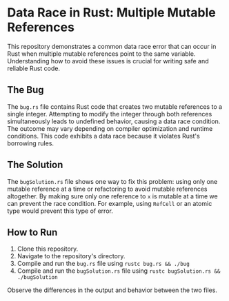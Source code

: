 # Data Race in Rust: Multiple Mutable References

This repository demonstrates a common data race error that can occur in Rust when multiple mutable references point to the same variable.  Understanding how to avoid these issues is crucial for writing safe and reliable Rust code.

## The Bug
The `bug.rs` file contains Rust code that creates two mutable references to a single integer.  Attempting to modify the integer through both references simultaneously leads to undefined behavior, causing a data race condition. The outcome may vary depending on compiler optimization and runtime conditions. This code exhibits a data race because it violates Rust's borrowing rules. 

## The Solution
The `bugSolution.rs` file shows one way to fix this problem: using only one mutable reference at a time or refactoring to avoid mutable references altogether. By making sure only one reference to `x` is mutable at a time we can prevent the race condition.  For example, using `RefCell` or an atomic type would prevent this type of error.

## How to Run
1. Clone this repository.
2. Navigate to the repository's directory.
3. Compile and run the `bug.rs` file using `rustc bug.rs && ./bug`
4. Compile and run the `bugSolution.rs` file using `rustc bugSolution.rs && ./bugSolution`

Observe the differences in the output and behavior between the two files.